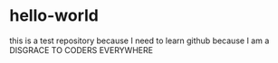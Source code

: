 # hello-world
this is a test repository because I need to learn github because I am a DISGRACE TO CODERS EVERYWHERE
